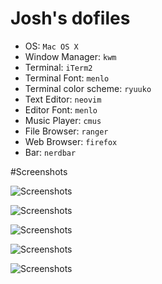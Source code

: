 # Josh's dofiles



* OS: `Mac OS X`
* Window Manager: `kwm`
* Terminal: `iTerm2`
* Terminal Font: `menlo`
* Terminal color scheme: `ryuuko`
* Text Editor: `neovim`
* Editor Font: `menlo`
* Music Player: `cmus`
* File Browser: `ranger`
* Web Browser: `firefox`
* Bar: `nerdbar`

#Screenshots

![Screenshots](http://imgur.com/kzPwQwo.png)

![Screenshots](http://imgur.com/bY5R2V7.png)

![Screenshots](http://imgur.com/g5arN7E.png)

![Screenshots](http://imgur.com/hDzVjJ8.png)

![Screenshots](http://imgur.com/1z5MjO1.png)


